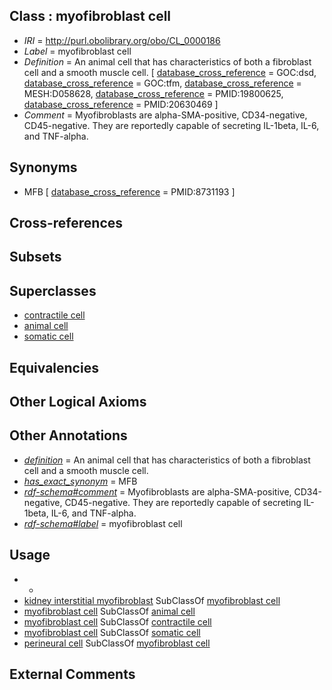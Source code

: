 
## Class : myofibroblast cell

 * *IRI* = http://purl.obolibrary.org/obo/CL_0000186
 * *Label* = myofibroblast cell
 * *Definition* = An animal cell that has characteristics of both a fibroblast cell and a smooth muscle cell. [ [database_cross_reference](../../ef/oboInOwl#hasDbXref.md) = GOC:dsd, [database_cross_reference](../../ef/oboInOwl#hasDbXref.md) = GOC:tfm, [database_cross_reference](../../ef/oboInOwl#hasDbXref.md) = MESH:D058628, [database_cross_reference](../../ef/oboInOwl#hasDbXref.md) = PMID:19800625, [database_cross_reference](../../ef/oboInOwl#hasDbXref.md) = PMID:20630469 ]
 * *Comment* = Myofibroblasts are alpha-SMA-positive, CD34-negative, CD45-negative. They are reportedly capable of secreting IL-1beta, IL-6, and TNF-alpha.

## Synonyms

 * MFB [ [database_cross_reference](../../ef/oboInOwl#hasDbXref.md) = PMID:8731193 ]

## Cross-references


## Subsets


## Superclasses

 * [contractile cell](../../CL/83/CL_0000183.md)
 * [animal cell](../../CL/48/CL_0000548.md)
 * [somatic cell](../../CL/71/CL_0002371.md)

## Equivalencies


## Other Logical Axioms


## Other Annotations

 * *[definition](../../IAO/15/IAO_0000115.md)* = An animal cell that has characteristics of both a fibroblast cell and a smooth muscle cell.
 * *[has_exact_synonym](../../ym/oboInOwl#hasExactSynonym.md)* = MFB
 * *[rdf-schema#comment](../../nt/rdf-schema#comment.md)* = Myofibroblasts are alpha-SMA-positive, CD34-negative, CD45-negative. They are reportedly capable of secreting IL-1beta, IL-6, and TNF-alpha.
 * *[rdf-schema#label](../../el/rdf-schema#label.md)* = myofibroblast cell

## Usage

 * -
 * [kidney interstitial myofibroblast](../../CL/91/CL_1000691.md) SubClassOf [myofibroblast cell](../../CL/86/CL_0000186.md)
 * [myofibroblast cell](../../CL/86/CL_0000186.md) SubClassOf [animal cell](../../CL/48/CL_0000548.md)
 * [myofibroblast cell](../../CL/86/CL_0000186.md) SubClassOf [contractile cell](../../CL/83/CL_0000183.md)
 * [myofibroblast cell](../../CL/86/CL_0000186.md) SubClassOf [somatic cell](../../CL/71/CL_0002371.md)
 * [perineural cell](../../CL/76/CL_0002576.md) SubClassOf [myofibroblast cell](../../CL/86/CL_0000186.md)

## External Comments

